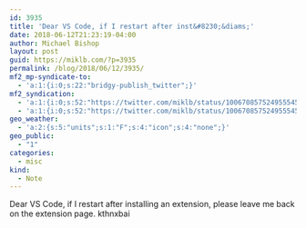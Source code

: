```yaml
---
id: 3935
title: 'Dear VS Code, if I restart after inst&#8230;&diams;'
date: 2018-06-12T21:23:19-04:00
author: Michael Bishop
layout: post
guid: https://miklb.com/?p=3935
permalink: /blog/2018/06/12/3935/
mf2_mp-syndicate-to:
  - 'a:1:{i:0;s:22:"bridgy-publish_twitter";}'
mf2_syndication:
  - 'a:1:{i:0;s:52:"https://twitter.com/miklb/status/1006708575249555459";}'
  - 'a:1:{i:0;s:52:"https://twitter.com/miklb/status/1006708575249555459";}'
geo_weather:
  - 'a:2:{s:5:"units";s:1:"F";s:4:"icon";s:4:"none";}'
geo_public:
  - "1"
categories:
  - misc
kind:
  - Note
---
```

Dear VS Code, if I restart after installing an extension, please leave me back on the extension page. kthnxbai 